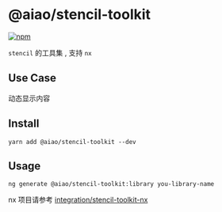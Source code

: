 # @aiao/stencil-toolkit

[![npm](https://img.shields.io/npm/v/@aiao/stencil-toolkit?style=flat-square)](https://www.npmjs.com/@aiao/stencil-toolkit)

`stencil` 的工具集 , 支持 `nx`

## Use Case

动态显示内容

## Install

```console
yarn add @aiao/stencil-toolkit --dev
```

## Usage

```
ng generate @aiao/stencil-toolkit:library you-library-name
```

nx 项目请参考 [integration/stencil-toolkit-nx](/integration/stencil-toolkit-nx)
